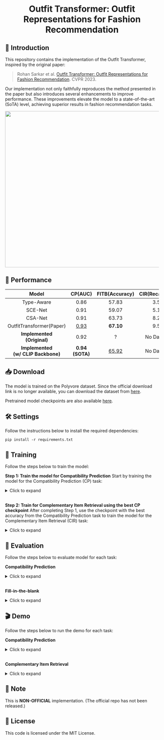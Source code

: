 # <div align="center"> Outfit Transformer: Outfit Representations for Fashion Recommendation </div>

## 🤗 Introduction

This repository contains the implementation of the Outfit Transformer, inspired by the original paper:

> Rohan Sarkar et al. [Outfit Transformer: Outfit Representations for Fashion Recommendation](https://arxiv.org/abs/2204.04812). CVPR 2023.

Our implementation not only faithfully reproduces the method presented in the paper but also introduces several enhancements to improve performance. These improvements elevate the model to a state-of-the-art (SoTA) level, achieving superior results in fashion recommendation tasks.

<div align="center"> <img src = https://github.com/owj0421/outfit-transformer/assets/98876272/fc39d1c7-b076-495d-8213-3b98ef038b64 width = 512> </div>

## 🎯 Performance

<div align="center">

|Model|CP(AUC)|FITB(Accuracy)|CIR(Recall@10)|
|:-:|:-:|:-:|:-:|
|Type-Aware|0.86|57.83|3.50|
|SCE-Net|0.91|59.07|5.10|
|CSA-Net|0.91|63.73|8.27|
|OutfitTransformer(Paper)|<u>0.93</u>|**67.10**|9.58|
|**Implemented <br> (Original)**|0.92|?|No Dataset|
|**Implemented <br> (w/ CLIP Backbone)**|**0.94 <br> (SOTA)**|<u>65.92</u>|No Dataset|

</div>

## 📥 Download
The model is trained on the Polyvore dataset. Since the official download link is no longer available, you can download the dataset from [here](https://drive.google.com/drive/folders/1cMTvmC6vWV9F9j08GX1MppNm6DDnSiZl?usp=drive_link).

Pretrained model checkpoints are also available [here](https://drive.google.com/drive/folders/1cMTvmC6vWV9F9j08GX1MppNm6DDnSiZl?usp=drive_link).

## 🛠️ Settings

Follow the instructions below to install the required dependencies:
```
pip install -r requirements.txt
```

## 🚀 Training
Follow the steps below to train the model:

**Step 1: Train the model for Compatibility Prediction**
Start by training the model for the Compatibility Prediction (CP) task:
<details>
<summary>Click to expand</summary>

```
python -m run.train \
--model_type clip \
--polyvore_dir $POLYVORE_DIR \
--polyvore_type nondisjoint \
--task cp \
--batch_sz 64 \
--n_workers 4 \
--n_epochs 16 \
--lr 1e-4 \
--accumulation_steps 2 \
--wandb_key $WANDB_KEY \
--save_dir $CHECKPOINT_DIR
```
</details>

<br>

**Step 2: Train for Complementary Item Retrieval using the best CP checkpoint**
After completing Step 1, use the checkpoint with the best accuracy from the Compatibility Prediction task to train the model for the Complementary Item Retrieval (CIR) task:
<details>
<summary>Click to expand</summary>

```
python -m run.train \
--model_type clip \
--polyvore_dir $POLYVORE_DIR \
--polyvore_type nondisjoint \
--task cir \
--batch_sz 64 \
--n_workers 4 \
--n_epochs 6 \
--lr 1e-4 \
--accumulation_steps 4 \
--wandb_key $WANDB_KEY \
--save_dir $CHECKPOINT_DIR
--checkpoint $CHECKPOINT
```
</details>

## 🧪 Evaluation

Follow the steps below to evaluate model for each task:

**Compatibility Prediction**
<details>
<summary>Click to expand</summary>

```
python -m run.test \
--model_type clip \
--polyvore_dir $POLYVORE_DIR \
--polyvore_type nondisjoint \
--task cp \
--batch_sz 64 \
--n_workers 4 \
--result_dir $RESULT_DIR \
--checkpoint $CHECKPOINT
```
</details>

<br>

**Fill-in-the-blank**
<details>
<summary>Click to expand</summary>

```
python -m run.test \
--model_type clip \
--polyvore_dir $POLYVORE_DIR \
--polyvore_type nondisjoint \
--task fitb \
--batch_sz 32 \
--n_workers 4 \
--result_dir $RESULT_DIR \
--checkpoint $CHECKPOINT
```
</details>

## 🎬 Demo

Follow the steps below to run the demo for each task:

**Compatibility Prediction**
<details>
<summary>Click to expand</summary>

1. Run demo
    ```
    python -m run.demo \
    --model_type clip \
    --polyvore_dir $POLYVORE_DIR \
    --task cp \
    --checkpoint $CHECKPOINT \
    ```
</details>

<br>

**Complementary Item Retrieval**
<details>
<summary>Click to expand</summary>

1. Generate Item Embeddings
    ```
    python -m run.generate_embeddings \
    --model_type clip \
    --polyvore_dir $POLYVORE_DIR \
    --batch_sz 16 \
    --checkpoint $CHECKPOINT \
    ```
2. Build Faiss Index.
    ```
    python -m run.build_index \
    ```
3. Run Demo
    ```
    python -m run.demo \
    --model_type clip \
    --polyvore_dir $POLYVORE_DIR \
    --task cir \
    --checkpoint $CHECKPOINT \
    ```
</details>

## 🔔 Note
This is **NON-OFFICIAL** implementation. (The official repo has not been released.)

## 📜 License
This code is licensed under the MIT License.